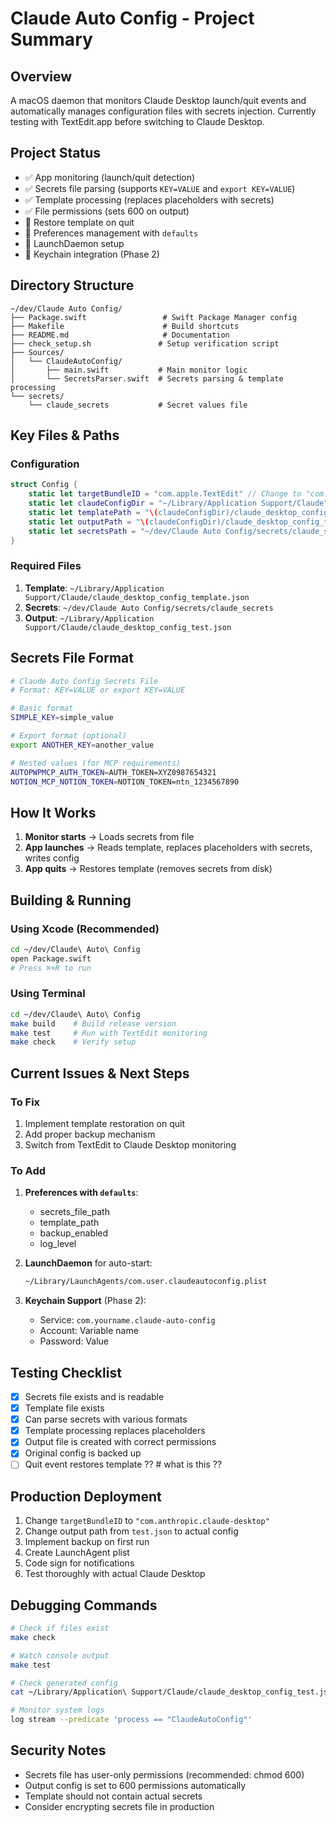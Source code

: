 # Claude Auto Config - Project Summary

## Overview
A macOS daemon that monitors Claude Desktop launch/quit events and automatically manages configuration files with secrets injection. Currently testing with TextEdit.app before switching to Claude Desktop.

## Project Status
- ✅ App monitoring (launch/quit detection)
- ✅ Secrets file parsing (supports `KEY=VALUE` and `export KEY=VALUE`)
- ✅ Template processing (replaces placeholders with secrets)
- ✅ File permissions (sets 600 on output)
- 🚧 Restore template on quit
- 🚧 Preferences management with `defaults`
- 🚧 LaunchDaemon setup
- 🚧 Keychain integration (Phase 2)

## Directory Structure
```
~/dev/Claude Auto Config/
├── Package.swift                 # Swift Package Manager config
├── Makefile                      # Build shortcuts
├── README.md                     # Documentation
├── check_setup.sh               # Setup verification script
├── Sources/
│   └── ClaudeAutoConfig/
│       ├── main.swift           # Main monitor logic
│       └── SecretsParser.swift  # Secrets parsing & template processing
└── secrets/
    └── claude_secrets           # Secret values file
```

## Key Files & Paths

### Configuration
```swift
struct Config {
    static let targetBundleID = "com.apple.TextEdit" // Change to "com.anthropic.claude-desktop"
    static let claudeConfigDir = "~/Library/Application Support/Claude"
    static let templatePath = "\(claudeConfigDir)/claude_desktop_config_template.json"
    static let outputPath = "\(claudeConfigDir)/claude_desktop_config_test.json" // Change to claude_desktop_config.json
    static let secretsPath = "~/dev/Claude Auto Config/secrets/claude_secrets"
}
```

### Required Files
1. **Template**: `~/Library/Application Support/Claude/claude_desktop_config_template.json`
2. **Secrets**: `~/dev/Claude Auto Config/secrets/claude_secrets`
3. **Output**: `~/Library/Application Support/Claude/claude_desktop_config_test.json`

## Secrets File Format
```bash
# Claude Auto Config Secrets File
# Format: KEY=VALUE or export KEY=VALUE

# Basic format
SIMPLE_KEY=simple_value

# Export format (optional)
export ANOTHER_KEY=another_value

# Nested values (for MCP requirements)
AUTOPWPMCP_AUTH_TOKEN=AUTH_TOKEN=XYZ0987654321
NOTION_MCP_NOTION_TOKEN=NOTION_TOKEN=ntn_1234567890
```

## How It Works

1. **Monitor starts** → Loads secrets from file
2. **App launches** → Reads template, replaces placeholders with secrets, writes config
3. **App quits** → Restores template (removes secrets from disk)

## Building & Running

### Using Xcode (Recommended)
```bash
cd ~/dev/Claude\ Auto\ Config
open Package.swift
# Press ⌘+R to run
```

### Using Terminal
```bash
cd ~/dev/Claude\ Auto\ Config
make build    # Build release version
make test     # Run with TextEdit monitoring
make check    # Verify setup
```

## Current Issues & Next Steps

### To Fix
1. Implement template restoration on quit
2. Add proper backup mechanism
3. Switch from TextEdit to Claude Desktop monitoring

### To Add
1. **Preferences with `defaults`**:
   - secrets_file_path
   - template_path
   - backup_enabled
   - log_level

2. **LaunchDaemon** for auto-start:
   ```xml
   ~/Library/LaunchAgents/com.user.claudeautoconfig.plist
   ```

3. **Keychain Support** (Phase 2):
   - Service: `com.yourname.claude-auto-config`
   - Account: Variable name
   - Password: Value

## Testing Checklist

- [x] Secrets file exists and is readable
- [x] Template file exists
- [x] Can parse secrets with various formats
- [x] Template processing replaces placeholders
- [x] Output file is created with correct permissions
- [x] Original config is backed up
- [ ] Quit event restores template ?? # what is this ??

## Production Deployment

1. Change `targetBundleID` to `"com.anthropic.claude-desktop"`
2. Change output path from `test.json` to actual config
3. Implement backup on first run
4. Create LaunchAgent plist
5. Code sign for notifications
6. Test thoroughly with actual Claude Desktop

## Debugging Commands

```bash
# Check if files exist
make check

# Watch console output
make test

# Check generated config
cat ~/Library/Application\ Support/Claude/claude_desktop_config_test.json

# Monitor system logs
log stream --predicate 'process == "ClaudeAutoConfig"'
```

## Security Notes

- Secrets file has user-only permissions (recommended: chmod 600)
- Output config is set to 600 permissions automatically
- Template should not contain actual secrets
- Consider encrypting secrets file in production
